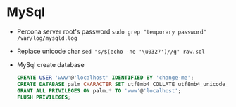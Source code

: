 # MySql

- Percona server root's password `sudo grep "temporary password" /var/log/mysqld.log`
- Replace unicode char `sed "s/$(echo -ne '\u0327')//g" raw.sql`
- MySql create database

  ```sql
  CREATE USER 'www'@'localhost' IDENTIFIED BY 'change-me';
  CREATE DATABASE palm CHARACTER SET utf8mb4 COLLATE utf8mb4_unicode_ci;
  GRANT ALL PRIVILEGES ON palm.* TO 'www'@'localhost';
  FLUSH PRIVILEGES;
  ```
